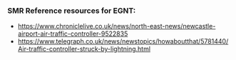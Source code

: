### SMR Reference resources for EGNT:
- https://www.chroniclelive.co.uk/news/north-east-news/newcastle-airport-air-traffic-controller-9522835
- https://www.telegraph.co.uk/news/newstopics/howaboutthat/5781440/Air-traffic-controller-struck-by-lightning.html
